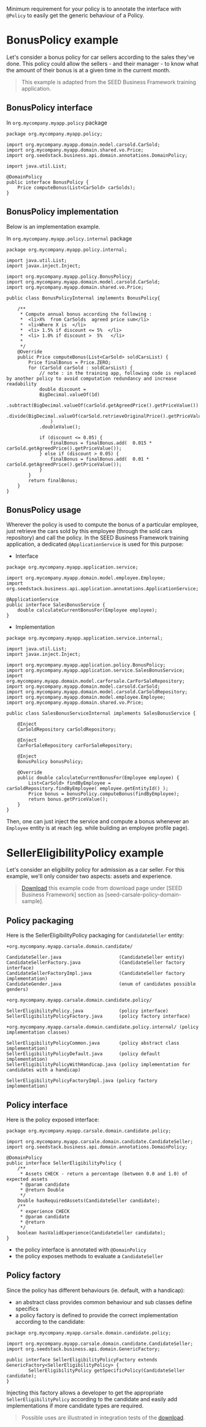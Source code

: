 Minimum requirement for your policy is to annotate the interface with `@Policy` to easily get the generic behaviour of a Policy.

# BonusPolicy example

Let's consider a bonus policy for car sellers according to the sales they've done. 
This policy could allow the sellers - and their manager - to know what the amount of their bonus is at a given time in the current month.

> This example is adapted from the SEED Business Framework training application.

## BonusPolicy interface

In `org.mycompany.myapp.policy` package


```
package org.mycompany.myapp.policy;

import org.mycompany.myapp.domain.model.carsold.CarSold;
import org.mycompany.myapp.domain.shared.vo.Price;
import org.seedstack.business.api.domain.annotations.DomainPolicy;

import java.util.List;

@DomainPolicy
public interface BonusPolicy {
	Price computeBonus(List<CarSold> carSolds);
}
```

## BonusPolicy implementation

Below is an implementation example.

In `org.mycompany.myapp.policy.internal` package

```
package org.mycompany.myapp.policy.internal;

import java.util.List;
import javax.inject.Inject;

import org.mycompany.myapp.policy.BonusPolicy;
import org.mycompany.myapp.domain.model.carsold.CarSold;
import org.mycompany.myapp.domain.shared.vo.Price;

public class BonusPolicyInternal implements BonusPolicy{
	
	/**
	 * Compute annual bonus according the following :
	 *  <li>X%  from CarSolds  agreed price sum</li>
	 *  <li>Where X is  </li>
	 *  <li> 1.5% if discount <= 5%  </li>
	 *  <li> 1.0% if discount >  5%   </li>
	 * 
	 */
	@Override
	public Price computeBonus(List<CarSold> soldCarsList) {
		Price finalBonus = Price.ZERO;
		for (CarSold carSold : soldCarsList) {
			// note : in the training app, following code is replaced by another policy to avoid computation redundancy and increase readability
			double discount = 
			BigDecimal.valueOf(1d)
				.subtract(BigDecimal.valueOf(carSold.getAgreedPrice().getPriceValue())
					.divide(BigDecimal.valueOf(carSold.retrieveOriginalPrice().getPriceValue()))
				)
			.doubleValue();
			
			if (discount <= 0.05) {
				finalBonus = finalBonus.add(  0.015 * carSold.getAgreedPrice().getPriceValue());
			} else if (discount > 0.05) {
				finalBonus = finalBonus.add(  0.01 * carSold.getAgreedPrice().getPriceValue());
			}
		}
		return finalBonus;
	}
}
```

## BonusPolicy usage

Wherever the policy is used to compute the bonus of a particular employee, just retrieve the cars sold by this employee (through the sold cars repository) and call the policy. In the SEED Business Framework training application, a dedicated `@ApplicationService` is used for this purpose:

- Interface

```
package org.mycompany.myapp.application.service;

import org.mycompany.myapp.domain.model.employee.Employee;
import org.seedstack.business.api.application.annotations.ApplicationService;

@ApplicationService
public interface SalesBonusService {
    double calculateCurrentBonusFor(Employee employee);
}
```

- Implementation

```
package org.mycompany.myapp.application.service.internal;

import java.util.List;
import javax.inject.Inject;

import org.mycompany.myapp.application.policy.BonusPolicy;
import org.mycompany.myapp.application.service.SalesBonusService;
import org.mycompany.myapp.domain.model.carforsale.CarForSaleRepository;
import org.mycompany.myapp.domain.model.carsold.CarSold;
import org.mycompany.myapp.domain.model.carsold.CarSoldRepository;
import org.mycompany.myapp.domain.model.employee.Employee;
import org.mycompany.myapp.domain.shared.vo.Price;

public class SalesBonusServiceInternal implements SalesBonusService {
	
	@Inject
	CarSoldRepository carSoldRepository;
	
	@Inject
	CarForSaleRepository carForSaleRepository;
	
	@Inject
	BonusPolicy bonusPolicy;
	
	@Override
	public double calculateCurrentBonusFor(Employee employee) {
		List<CarSold> findByEmployee = carSoldRepository.findByEmployee( employee.getEntityId() );
		Price bonus = bonusPolicy.computeBonus(findByEmployee);
		return bonus.getPriceValue();
	}
}
```

Then, one can just inject the service and compute a bonus whenever an `Employee` entity is at reach (eg. while building an employee profile page).

# SellerEligibilityPolicy example

Let's consider an eligibility policy for admission as a car seller. For this example, we'll only consider two aspects: assets and experience.

>[Download](#!/downloads) this example code from download page under [SEED Business Framework] section as [seed-carsale-policy-domain-sample].

## Policy packaging

Here is the SellerEligibilityPolicy packaging for `CandidateSeller` entity:

```
+org.mycompany.myapp.carsale.domain.candidate/

CandidateSeller.java                     (CandidateSeller entity)
CandidateSellerFactory.java              (CandidateSeller factory interface)
CandidateSellerFactoryImpl.java          (CandidateSeller factory implementation)
CandidateGender.java                     (enum of candidates possible genders)

+org.mycompany.myapp.carsale.domain.candidate.policy/

SellerEligibilityPolicy.java             (policy interface)
SellerEligibilityPolicyFactory.java      (policy factory interface)

+org.mycompany.myapp.carsale.domain.candidate.policy.internal/ (policy implementation classes)

SellerEligibilityPolicyCommon.java       (policy abstract class implementation)
SellerEligibilityPolicyDefault.java      (policy default implementation)
SellerEligibilityPolicyWithHandicap.java (policy implementation for candidates with a handicap)

SellerEligibilityPolicyFactoryImpl.java (policy factory implementation)

```

## Policy interface

Here is the policy exposed interface:

```
package org.mycompany.myapp.carsale.domain.candidate.policy;

import org.mycompany.myapp.carsale.domain.candidate.CandidateSeller;
import org.seedstack.business.api.domain.annotations.DomainPolicy;

@DomainPolicy
public interface SellerEligibilityPolicy {
	/**
	 * Assets CHECK - return a percentage (between 0.0 and 1.0) of expected assets
	 * @param candidate
	 * @return Double
	 */
	Double hasRequiredAssets(CandidateSeller candidate); 
	/**
	 * experience CHECK
	 * @param candidate
	 * @return
	 */
	boolean hasValidExperience(CandidateSeller candidate);
}
```

- the policy interface is annotated with `@DomainPolicy`
- the policy exposes methods to evaluate a `CandidateSeller`


## Policy factory

Since the policy has different behaviours (ie. default, with a handicap):

- an abstract class provides common behaviour and sub classes define specifics
- a policy factory is defined to provide the correct implementation according to the candidate:

```
package org.mycompany.myapp.carsale.domain.candidate.policy;

import org.mycompany.myapp.carsale.domain.candidate.CandidateSeller;
import org.seedstack.business.api.domain.GenericFactory;

public interface SellerEligibilityPolicyFactory extends GenericFactory<SellerEligibilityPolicy> {
	    SellerEligibilityPolicy getSpecificPolicy(CandidateSeller candidate);
}
```

Injecting this factory allows a developer to get the appropriate `SellerEligibilityPolicy` according to the candidate and easily add implementations if more candidate types are required.

> Possible uses are illustrated in integration tests of the [download](#!/business-doc/hands-on-domain/policy#sellereligibilitypolicy-example).
